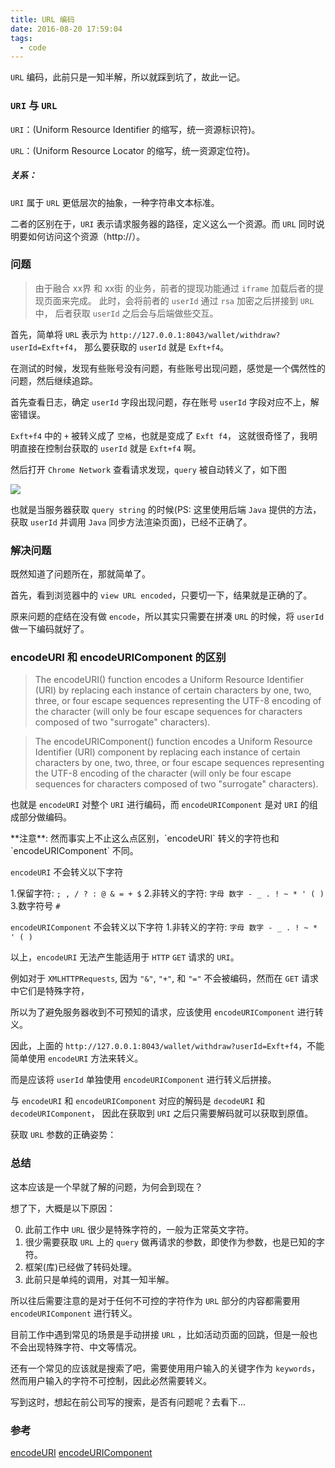 ```yaml
---
title: URL 编码
date: 2016-08-20 17:59:04
tags: 
  - code
---
```


`URL` 编码，此前只是一知半解，所以就踩到坑了，故此一记。

<!-- more -->

### `URI` 与 `URL`

`URI`：(Uniform Resource Identifier 的缩写，统一资源标识符)。

`URL`：(Uniform Resource Locator 的缩写，统一资源定位符)。

##### 关系：

`URI` 属于 `URL` 更低层次的抽象，一种字符串文本标准。

二者的区别在于，`URI` 表示请求服务器的路径，定义这么一个资源。而 `URL` 同时说明要如何访问这个资源（http://）。

### 问题

> 由于融合 xx界 和 xx街 的业务，前者的提现功能通过 `iframe` 加载后者的提现页面来完成。
> 此时，会将前者的 `userId` 通过 `rsa` 加密之后拼接到 `URL` 中，
> 后者获取 `userId` 之后会与后端做些交互。

首先，简单将 `URL` 表示为 `http://127.0.0.1:8043/wallet/withdraw?userId=Exft+f4`，
那么要获取的 `userId` 就是 `Exft+f4`。

在测试的时候，发现有些账号没有问题，有些账号出现问题，感觉是一个偶然性的问题，然后继续追踪。

首先查看日志，确定 `userId` 字段出现问题，存在账号 `userId` 字段对应不上，解密错误。

`Exft+f4` 中的 `+` 被转义成了 `空格`，也就是变成了 `Exft f4`，
这就很奇怪了，我明明直接在控制台获取的 `userId` 就是 `Exft+f4` 啊。

然后打开 `Chrome Network` 查看请求发现，`query` 被自动转义了，如下图

![](./encode.png)

也就是当服务器获取 `query string` 的时候(PS: 这里使用后端 `Java` 提供的方法，获取 `userId` 并调用 `Java` 同步方法渲染页面)，已经不正确了。

### 解决问题

既然知道了问题所在，那就简单了。

首先，看到浏览器中的 `view URL encoded`，只要切一下，结果就是正确的了。

原来问题的症结在没有做 `encode`，所以其实只需要在拼凑 `URL` 的时候，将 `userId` 做一下编码就好了。

### encodeURI 和 encodeURIComponent 的区别

> The encodeURI() function encodes a Uniform Resource Identifier (URI) by replacing each instance of certain characters by one, two, three, or four escape sequences representing the UTF-8 encoding of the character (will only be four escape sequences for characters composed of two "surrogate" characters).

> The encodeURIComponent() function encodes a Uniform Resource Identifier (URI) component by replacing each instance of certain characters by one, two, three, or four escape sequences representing the UTF-8 encoding of the character (will only be four escape sequences for characters composed of two "surrogate" characters).

也就是 `encodeURI` 对整个 `URI` 进行编码，而 `encodeURIComponent` 是对 `URI` 的组成部分做编码。


<p class="tip">
  **注意**: 然而事实上不止这么点区别，`encodeURI` 转义的字符也和 `encodeURIComponent` 不同。
</p>

`encodeURI` 不会转义以下字符

1.保留字符: `; , / ? : @ & = + $`
2.非转义的字符: `字母 数字 - _ . ! ~ * ' ( )`
3.数字符号 `#`

`encodeURIComponent` 不会转义以下字符
1.非转义的字符: `字母 数字 - _ . ! ~ * ' ( )`

以上，`encodeURI` 无法产生能适用于 `HTTP` `GET` 请求的 `URI`。

例如对于 `XMLHTTPRequests`, 因为 `"&"`, `"+"`, 和 `"="` 不会被编码，然而在 `GET` 请求中它们是特殊字符，

所以为了避免服务器收到不可预知的请求，应该使用 `encodeURIComponent` 进行转义。

因此，上面的 `http://127.0.0.1:8043/wallet/withdraw?userId=Exft+f4`，不能简单使用 `encodeURI` 方法来转义。

而是应该将 `userId` 单独使用 `encodeURIComponent` 进行转义后拼接。


与 `encodeURI` 和 `encodeURIComponent` 对应的解码是 `decodeURI` 和 `decodeURIComponent`，
因此在获取到 `URI` 之后只需要解码就可以获取到原值。

获取 `URL` 参数的正确姿势：

<script src="https://gist.github.com/xwartz/12678ec6278e4ff9e0bf892d9db2186f.js"></script>

### 总结

这本应该是一个早就了解的问题，为何会到现在？

想了下，大概是以下原因：

0. 此前工作中 `URL` 很少是特殊字符的，一般为正常英文字符。
1. 很少需要获取 `URL` 上的 `query` 做再请求的参数，即使作为参数，也是已知的字符。
2. 框架(库)已经做了转码处理。
3. 此前只是单纯的调用，对其一知半解。

所以往后需要注意的是对于任何不可控的字符作为 `URL` 部分的内容都需要用 `encodeURIComponent` 进行转义。

目前工作中遇到常见的场景是手动拼接 `URL` ，比如活动页面的回跳，但是一般也不会出现特殊字符、中文等情况。

还有一个常见的应该就是搜索了吧，需要使用用户输入的关键字作为 `keywords`，然而用户输入的字符不可控制，因此必然需要转义。

写到这时，想起在前公司写的搜索，是否有问题呢？去看下...


### 参考

[encodeURI](https://developer.mozilla.org/zh-CN/docs/Web/JavaScript/Reference/Global_Objects/encodeURI)
[encodeURIComponent](https://developer.mozilla.org/en-US/docs/Web/JavaScript/Reference/Global_Objects/encodeURIComponent)

